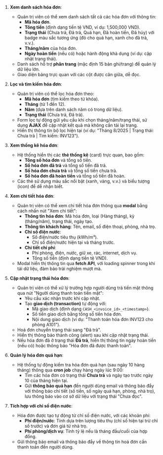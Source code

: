 1. **Xem danh sách hóa đơn**:

    - Quản trị viên có thể xem danh sách tất cả các hóa đơn với thông tin:
        - **Mã hóa đơn**.
        - **Tổng tiền** (định dạng tiền tệ VND, ví dụ: 1,500,000 VND).
        - **Trạng thái** (Chưa trả, Đã trả, Quá hạn, Đã hoàn tiền, Đã hủy) với badge màu sắc tương ứng (đỏ cho quá hạn, xanh cho đã trả, v.v.).
        - **Tháng/năm** của hóa đơn.
        - **Ngày hoàn tiền** (nếu có) hoặc hành động khả dụng (ví dụ: cập nhật trạng thái).
    - Danh sách hỗ trợ **phân trang** (mặc định 15 bản ghi/trang) để quản lý dữ liệu lớn.
    - Giao diện bảng trực quan với các cột được căn giữa, dễ đọc.

2. **Lọc và tìm kiếm hóa đơn**:

    - Quản trị viên có thể lọc hóa đơn theo:
        - **Mã hóa đơn** (tìm kiếm theo từ khóa).
        - **Tháng** (từ 1 đến 12).
        - **Năm** (dựa trên danh sách năm có trong dữ liệu).
        - **Trạng thái** (Chưa trả, Đã trả).
    - Form lọc tự động gửi yêu cầu khi chọn tháng/năm/trạng thái, sử dụng **AJAX** để cập nhật kết quả mà không cần tải lại trang.
    - Hiển thị thông tin bộ lọc hiện tại (ví dụ: "Tháng 8/2025 | Trạng thái: Chưa trả | Tìm kiếm: INV123").

3. **Xem thống kê hóa đơn**:

    - Hệ thống hiển thị các **thẻ thống kê** (card) trực quan, bao gồm:
        - **Tổng số hóa đơn** và tổng số tiền.
        - **Số hóa đơn đã trả** và tổng số tiền đã trả.
        - **Số hóa đơn chưa trả** và tổng số tiền chưa trả.
        - **Số hóa đơn đã hoàn tiền** và tổng số tiền đã hoàn.
    - Các thẻ sử dụng màu sắc nổi bật (xanh, vàng, v.v.) và biểu tượng (icon) để dễ nhận biết.

4. **Xem chi tiết hóa đơn**:

    - Quản trị viên có thể xem chi tiết hóa đơn thông qua **modal** bằng cách nhấn nút "Xem chi tiết":
        - **Thông tin hóa đơn**: Mã hóa đơn, loại (Hàng tháng), kỳ (tháng/năm), trạng thái, ngày tạo.
        - **Thông tin khách hàng**: Tên, email, số điện thoại, phòng, nhà trọ.
        - **Chỉ số điện nước**:
            - Số điện/nước tiêu thụ (kWh/m³).
            - Chỉ số điện/nước hiện tại và tháng trước.
        - **Chi tiết chi phí**:
            - Phí phòng, điện, nước, giữ xe, rác, internet, dịch vụ.
            - Tổng số tiền (định dạng tiền tệ VND).
    - Modal hiển thị thông tin qua **fetch API**, với loading spinner trong khi tải dữ liệu, đảm bảo trải nghiệm mượt mà.

5. **Cập nhật trạng thái hóa đơn**:

    - Quản trị viên có thể xử lý trường hợp người dùng trả tiền mặt thông qua nút "Người dùng thanh toán tiền mặt":
        - Yêu cầu xác nhận trước khi cập nhật.
        - Tạo **giao dịch (transaction)** tự động với:
            - Mã giao dịch (định dạng `CASH_<invoice_id>_<timestamp>`).
            - Số tiền giao dịch bằng tổng số tiền hóa đơn.
            - Nội dung giao dịch (ví dụ: "Thanh toán hóa đơn INV123 cho phòng A101").
    - Hoá đơn chuyển trạng thái sang "Đã trả".
    - Hiển thị thông báo thành công (alert) sau khi cập nhật trạng thái.
    - Nếu hóa đơn đã ở trạng thái **Đã trả**, hiển thị thông tin ngày hoàn tiền (nếu có) hoặc thông báo "Hóa đơn đã được thanh toán".

6. **Quản lý hóa đơn quá hạn**:

    - Hệ thống tự động kiểm tra hóa đơn quá hạn (sau ngày 10 hàng tháng) thông qua **cron job** chạy hàng ngày lúc 9:00:
        - Tìm các hóa đơn có trạng thái **Chưa trả** và ngày tạo trước ngày 10 của tháng hiện tại.
        - Gửi **thông báo quá hạn** đến người dùng email và thông báo đẩy với thông báo chi tiết (số tiền, số ngày quá hạn, phòng, nhà trọ), lưu thông báo vào cơ sở dữ liệu với trạng thái "Chưa đọc".

7. **Tích hợp với chỉ số điện nước**:

    - Hóa đơn được tạo tự động từ chỉ số điện nước, với các khoản phí:
        - **Phí điện/nước**: Tính dựa trên lượng tiêu thụ (chỉ số hiện tại trừ chỉ số trước) và đơn giá từ nhà trọ.
        - **Phí phòng/dịch vụ**: Tính tỷ lệ nếu là tháng đầu/cuối của hợp đồng.
    - Gửi thông báo email và thông báo đẩy về thông tin hoá đơn cần thanh toán đến người dùng.

